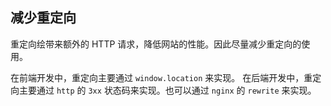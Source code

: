 
## 减少重定向

重定向绘带来额外的 HTTP 请求，降低网站的性能。因此尽量减少重定向的使用。

在前端开发中，重定向主要通过 `window.location` 来实现。
在后端开发中，重定向主要通过 `http` 的 `3xx` 状态码来实现。也可以通过 `nginx` 的 `rewrite` 来实现。
